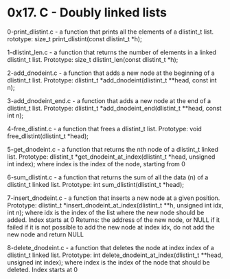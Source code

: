 # 0x17. C - Doubly linked lists

0-print_dlistint.c - a function that prints all the elements of a dlistint_t list.
rototype: size_t print_dlistint(const dlistint_t *h);

1-dlistint_len.c - a function that returns the number of elements in a linked dlistint_t list.
Prototype: size_t dlistint_len(const dlistint_t *h);

2-add_dnodeint.c - a function that adds a new node at the beginning of a dlistint_t list.
Prototype: dlistint_t *add_dnodeint(dlistint_t **head, const int n);

3-add_dnodeint_end.c - a function that adds a new node at the end of a dlistint_t list.
Prototype: dlistint_t *add_dnodeint_end(dlistint_t **head, const int n);

4-free_dlistint.c - a function that frees a dlistint_t list.
Prototype: void free_dlistint(dlistint_t *head);

5-get_dnodeint.c - a function that returns the nth node of a dlistint_t linked list.
Prototype: dlistint_t *get_dnodeint_at_index(dlistint_t *head, unsigned int index);
where index is the index of the node, starting from 0

6-sum_dlistint.c - a function that returns the sum of all the data (n) of a dlistint_t linked list.
Prototype: int sum_dlistint(dlistint_t *head);

7-insert_dnodeint.c - a function that inserts a new node at a given position.
Prototype: dlistint_t *insert_dnodeint_at_index(dlistint_t **h, unsigned int idx, int n);
where idx is the index of the list where the new node should be added. Index starts at 0
Returns: the address of the new node, or NULL if it failed
if it is not possible to add the new node at index idx, do not add the new node and return NULL

8-delete_dnodeint.c - a function that deletes the node at index index of a dlistint_t linked list.
Prototype: int delete_dnodeint_at_index(dlistint_t **head, unsigned int index);
where index is the index of the node that should be deleted. Index starts at 0




